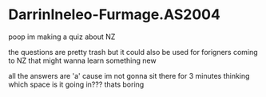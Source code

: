 # DarrinIneleo-Furmage.AS2004
poop
im making a quiz about NZ

the questions are pretty trash but it could also be used for forigners coming to NZ that might wanna learn something new

all the answers are 'a' cause im not gonna sit there for 3 minutes thinking which space is it going in??? thats boring
